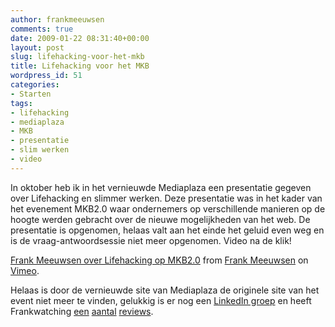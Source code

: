 ```yaml
---
author: frankmeeuwsen
comments: true
date: 2009-01-22 08:31:40+00:00
layout: post
slug: lifehacking-voor-het-mkb
title: Lifehacking voor het MKB
wordpress_id: 51
categories:
- Starten
tags:
- lifehacking
- mediaplaza
- MKB
- presentatie
- slim werken
- video
---
```


In oktober heb ik in het vernieuwde Mediaplaza een presentatie gegeven over Lifehacking en slimmer werken. Deze presentatie was in het kader van het evenement MKB2.0 waar ondernemers op verschillende manieren op de hoogte werden gebracht over de nieuwe mogelijkheden van het web. De presentatie is opgenomen, helaas valt aan het einde het geluid even weg en is de vraag-antwoordsessie niet meer opgenomen. Video na de klik!

  
[Frank Meeuwsen over Lifehacking op MKB2.0](http://vimeo.com/) from [Frank Meeuwsen](http://vimeo.com/frankmeeuwsen) on [Vimeo](http://vimeo.com).

Helaas is door de vernieuwde site van Mediaplaza de originele site van het event niet meer te vinden, gelukkig is er nog een [LinkedIn groep](http://www.linkedin.com/groupInvitation?gid=804097) en heeft Frankwatching [een](http://www.frankwatching.com/archive/2008/10/27/kansen-van-web-20-voor-het-mkb/) [aantal](http://www.frankwatching.com/archive/2008/10/28/het-mkb-in-contact-met-de-generatie-c/) [reviews](http://www.frankwatching.com/archive/2008/10/28/het-mkb-en-personal-branding-lifehacken-buzzing/#more-9184).
